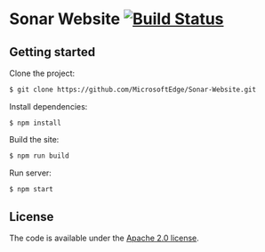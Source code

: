 # Sonar Website [![Build Status](https://travis-ci.com/MicrosoftEdge/Sonar-Website.svg?token=ie6AidxpTLajKCNExwqL&branch=master)](https://travis-ci.com/MicrosoftEdge/Sonar-Website)

## Getting started

Clone the project:

``` bash
$ git clone https://github.com/MicrosoftEdge/Sonar-Website.git
```

Install dependencies:

```
$ npm install
```

Build the site:

```bash
$ npm run build
```

Run server:

```bash
$ npm start
```

## License

The code is available under the [Apache 2.0 license](LICENSE.txt).
